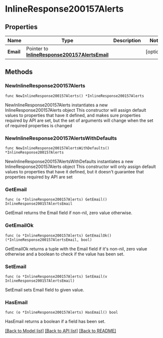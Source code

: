 # InlineResponse200157Alerts

## Properties

Name | Type | Description | Notes
------------ | ------------- | ------------- | -------------
**Email** | Pointer to [**InlineResponse200157AlertsEmail**](InlineResponse200157AlertsEmail.md) |  | [optional] 

## Methods

### NewInlineResponse200157Alerts

`func NewInlineResponse200157Alerts() *InlineResponse200157Alerts`

NewInlineResponse200157Alerts instantiates a new InlineResponse200157Alerts object
This constructor will assign default values to properties that have it defined,
and makes sure properties required by API are set, but the set of arguments
will change when the set of required properties is changed

### NewInlineResponse200157AlertsWithDefaults

`func NewInlineResponse200157AlertsWithDefaults() *InlineResponse200157Alerts`

NewInlineResponse200157AlertsWithDefaults instantiates a new InlineResponse200157Alerts object
This constructor will only assign default values to properties that have it defined,
but it doesn't guarantee that properties required by API are set

### GetEmail

`func (o *InlineResponse200157Alerts) GetEmail() InlineResponse200157AlertsEmail`

GetEmail returns the Email field if non-nil, zero value otherwise.

### GetEmailOk

`func (o *InlineResponse200157Alerts) GetEmailOk() (*InlineResponse200157AlertsEmail, bool)`

GetEmailOk returns a tuple with the Email field if it's non-nil, zero value otherwise
and a boolean to check if the value has been set.

### SetEmail

`func (o *InlineResponse200157Alerts) SetEmail(v InlineResponse200157AlertsEmail)`

SetEmail sets Email field to given value.

### HasEmail

`func (o *InlineResponse200157Alerts) HasEmail() bool`

HasEmail returns a boolean if a field has been set.


[[Back to Model list]](../README.md#documentation-for-models) [[Back to API list]](../README.md#documentation-for-api-endpoints) [[Back to README]](../README.md)


